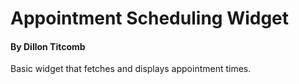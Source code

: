 # Appointment Scheduling Widget
#### By Dillon Titcomb

Basic widget that fetches and displays appointment times.
